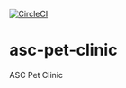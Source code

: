 [![CircleCI](https://circleci.com/gh/aliseylaneh/asc-pet-clinic.svg?style=svg)](https://circleci.com/gh/aliseylaneh/asc-pet-clinic)
# asc-pet-clinic
ASC Pet Clinic
